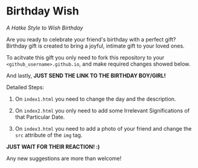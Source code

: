 # Birthday Wish
*A Hatke Style to Wish Birthday*

Are you ready to celebrate your friend's birthday with a perfect gift? Birthday gift is created to bring a joyful, intimate gift to your loved ones.

To acitvate this gift you only need to fork this repository to your `<github_username>.github.io`, and make required changes showed below.

And lastly, **JUST SEND THE LINK TO THE BIRTHDAY BOY/GIRL!**

Detailed Steps:

1. On `index1.html` you need to change the day and the description.

2. On `index2.html` you only need to add some Irrelevant Significations of that Particular Date.

3. On `index3.html` you need to add a photo of your friend and change the `src` attribute of the `img` tag.

**JUST WAIT FOR THEIR REACTION! :)**

Any new suggestions are more than welcome!
